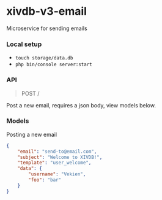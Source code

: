 # xivdb-v3-email

Microservice for sending emails

### Local setup

- `touch storage/data.db`
- `php bin/console server:start`

### API

> POST /

Post a new email, requires a json body, view models below.

### Models

Posting a new email

```json
{
	"email": "send-to@email.com",
	"subject": "Welcome to XIVDB!",
	"template": "user_welcome",
	"data": {
		"username": "Vekien",
		"foo": "bar"
	}
}
```
